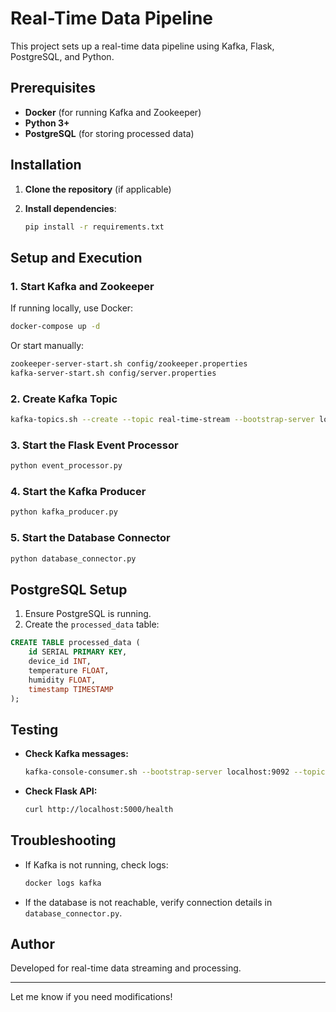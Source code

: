 # Real-Time Data Pipeline

This project sets up a real-time data pipeline using Kafka, Flask, PostgreSQL, and Python.

## Prerequisites

- **Docker** (for running Kafka and Zookeeper)
- **Python 3+**
- **PostgreSQL** (for storing processed data)

## Installation

1. **Clone the repository** (if applicable)
2. **Install dependencies**:

   ```sh
   pip install -r requirements.txt
   ```

## Setup and Execution

### 1. Start Kafka and Zookeeper
If running locally, use Docker:

```sh
docker-compose up -d
```

Or start manually:

```sh
zookeeper-server-start.sh config/zookeeper.properties
kafka-server-start.sh config/server.properties
```

### 2. Create Kafka Topic
```sh
kafka-topics.sh --create --topic real-time-stream --bootstrap-server localhost:9092 --partitions 1 --replication-factor 1
```

### 3. Start the Flask Event Processor
```sh
python event_processor.py
```

### 4. Start the Kafka Producer
```sh
python kafka_producer.py
```

### 5. Start the Database Connector
```sh
python database_connector.py
```

## PostgreSQL Setup

1. Ensure PostgreSQL is running.
2. Create the `processed_data` table:

```sql
CREATE TABLE processed_data (
    id SERIAL PRIMARY KEY,
    device_id INT,
    temperature FLOAT,
    humidity FLOAT,
    timestamp TIMESTAMP
);
```

## Testing

- **Check Kafka messages:** 
  ```sh
  kafka-console-consumer.sh --bootstrap-server localhost:9092 --topic real-time-stream --from-beginning
  ```

- **Check Flask API:**
  ```sh
  curl http://localhost:5000/health
  ```

## Troubleshooting

- If Kafka is not running, check logs:
  ```sh
  docker logs kafka
  ```
- If the database is not reachable, verify connection details in `database_connector.py`.

## Author
Developed for real-time data streaming and processing.

---

Let me know if you need modifications!
